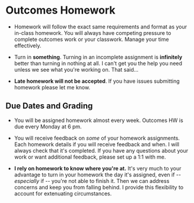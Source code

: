 # Outcomes Homework

- Homework will follow the exact same requirements and format as your in-class homework. You will always have competing pressure to complete outcomes work or your classwork. Manage your time effectively.

- Turn in **something**. Turning in an incomplete assignment is **infinitely** better than turning in nothing at all. I can't get you the help you need unless we see what you're working on. That said...

- **Late homework will not be accepted**. If you have issues submitting homework please let me know.


## Due Dates and Grading

- You will be assigned homework almost every week. Outcomes HW is due every Monday at 6 pm. 

- You will receive feedback on *some* of your homework assignments. Each homework details if you will receive feedback and when. I will always check that it's completed. If you have any questions about your work or want additional feedback, please set up a 1:1 with me. 

- **I rely on homework to know where you're at.** It's very much to your advantage to turn in your homework the day it's assigned, even if -- *especially* if -- you're not able to finish it. Then we can address concerns and keep you from falling behind. I provide this flexibility to account for extenuating circumstances.


